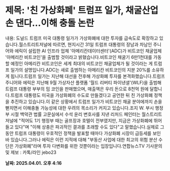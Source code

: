 # **제목: '친 가상화폐' 트럼프 일가, 채굴산업 손 댄다…이해 충돌 논란**

  내용: 도널드 트럼프 미국 대통령 일가가 가상화폐에 대한 투자를 급속도로 확장하고 있습니다.월스트리트저널에 따르면, 현지시간 31일 트럼프 대통령의 장남과 차남인 주니어와 에릭이 설립한 AI 인프라 업체 '아메리칸데이터센터'(ADC)가 비트코인 채굴업체 '아메리칸 비트코인'을 출범할 것이라고 밝혔습니다.비트코인 채굴기 6만1천대를 가동할 예정인 아메리칸 비트코인은 세계 최대의 비트코인 채굴업체가 될 것이라는 게 트럼프 일가의 설명입니다.ADC는 새로 출범하는 아메리칸 비트코인의 지분 20%를 소유하게 됩니다.트럼프 일가는 지난해 대선을 전후해 가상화폐 투자를 본격화했습니다.트럼프 주니어와 에릭은 지난해 9월 가상자산 플랫폼 '월드 리버티 파이낸셜'(WLF)을 출범해 트럼프 대통령 부부의 밈 코인을 판매했으며, 매출액은 우리 돈으로 8천억 원에 달합니다.트럼프 대통령도 미국을 가상화폐의 수도로 만들겠다고 공언한 뒤 친 가상화폐 정책을 추진하고 있습니다.이 같은 상황에서 트럼프 일가가 비트코인 채굴 분야에까지 손을 뻗치면서 이해충돌 가능성에 대한 우려의 목소리가 커지고 있습니다.조지 W. 부시 행정부 시절 백악관 법률 고문실에서 수석 윤리 변호사를 지낸 리처드 페인터는 월스트리트저널에 "적어도 1기 행정부 때는 골프장과 호텔이 전부였지만, 지금은 가상화폐에 뛰어들고 있다"며 "이해 상충은 파괴적인 결과를 초래할 수도 있다"고 말했습니다.실제로 그동안 트럼프 대통령이 우호적인 정책을 발표할 때마다 가상화폐 시장이 급등세를 보인 바 있습니다.그러나 에릭은 이런 지적에 대해 "부동산 사업에 대한 최고의 위험 분산 수단은 가상화폐"라며 투자 다변화를 위한 것뿐이라는 입장입니다.연합뉴스TV 기사문의 및 제보 : 카톡/라인 jebo23

  **날짜: 2025.04.01. 오후 4:16**